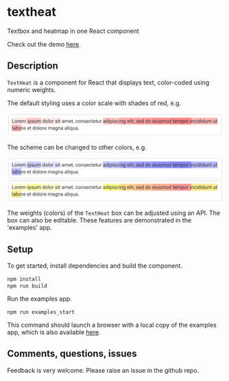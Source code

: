 # textheat

Textbox and heatmap in one React component

Check out the demo [here](https://tkonopka.github.io/textheat/).


## Description

`TextHeat` is a component for React that displays text, color-coded using numeric weights. 

The default styling uses a color scale with shades of red, e.g.

![Basic textheat example](./lorem_ipsum_1.png)

The scheme can be changed to other colors, e.g.

![Basic textheat example](./lorem_ipsum_2.png)

The weights (colors) of the `TextHeat` box can be adjusted using an API. The box can also be editable. These features are demonstrated in the 'examples' app.


## Setup

To get started, install dependencies and build the component.

```
npm install
npm run build
```

Run the examples app.

```
npm run examples_start
```

This command should launch a browser with a local copy of the examples app, which is also available [here](https://tkonopka.github.io/textheat/).


## Comments, questions, issues

Feedback is very welcome. Please raise an issue in the github repo. 
